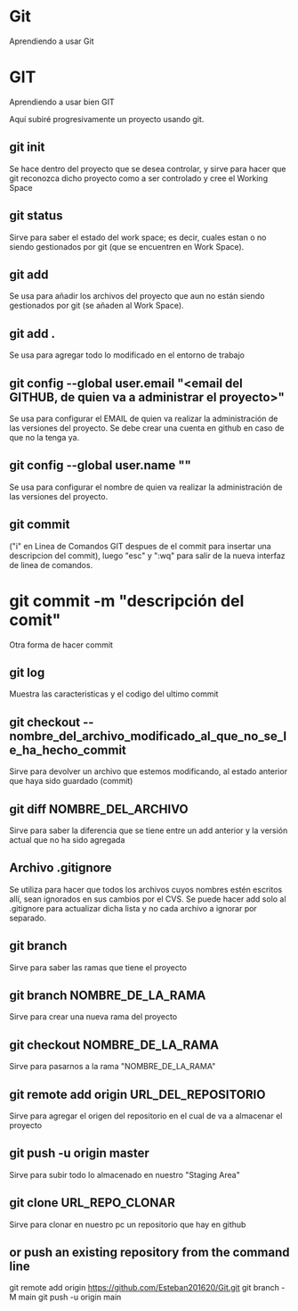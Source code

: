 # Git
Aprendiendo a usar Git

 # GIT
  Aprendiendo a usar bien GIT

  Aquí subiré progresivamente un proyecto usando git.

  ## git init
  Se hace dentro del proyecto que se desea controlar, y sirve para hacer que git reconozca dicho proyecto como a ser controlado y   cree el Working Space

  ## git status
  Sirve para saber el estado del work space; es decir, cuales <files> estan o no siendo gestionados por git (que se encuentren en   Work Space).
  
  ## git add <file>
  Se usa para añadir los archivos del proyecto que aun no están siendo gestionados por git (se añaden al Work Space).
  
  ## git add .
  Se usa para agregar todo lo modificado en el entorno de trabajo
  
  ## git config --global user.email "<email del GITHUB, de quien va a administrar el proyecto>"
  Se usa para configurar  el EMAIL de quien va realizar la administración de las versiones del proyecto. Se debe crear una cuenta   en github en caso de que no la tenga ya.
  
  ## git config --global user.name "<Nombre de quien va a administrar el proyecto>"
  Se usa para configurar  el nombre de quien va realizar la administración de las versiones del proyecto.
  
  ## git commit
  ("i" en Linea de Comandos GIT despues de el commit para insertar una descripcion del commit), luego "esc" y ":wq" para salir de   la nueva interfaz de linea de comandos.

  # git commit -m "descripción del comit"
  Otra forma de hacer commit
  
  ## git log
  Muestra las caracteristicas y el codigo del ultimo commit
  
  
  
  ## git checkout -- nombre_del_archivo_modificado_al_que_no_se_le_ha_hecho_commit
  Sirve para devolver un archivo que estemos modificando, al estado anterior que haya sido guardado (commit)

  ## git diff NOMBRE_DEL_ARCHIVO
  Sirve para saber la diferencia que se tiene entre un add anterior y la versión actual que no ha sido agregada

  ## Archivo .gitignore
  Se utiliza para hacer que todos los archivos cuyos nombres estén escritos allí, sean ignorados en sus cambios por el CVS. Se       puede hacer add solo al .gitignore para actualizar dicha lista y no cada archivo a ignorar por separado.

  ## git branch
  Sirve para saber las ramas que tiene el proyecto
  
  ## git branch NOMBRE_DE_LA_RAMA
  Sirve para crear una nueva rama del proyecto
  
  ## git checkout NOMBRE_DE_LA_RAMA
  Sirve para pasarnos a la rama "NOMBRE_DE_LA_RAMA"
  
  ## git remote add origin URL_DEL_REPOSITORIO
  Sirve para agregar el origen del repositorio en el cual de va a almacenar el proyecto
  
  ## git push -u origin master
  Sirve para subir todo lo almacenado en nuestro "Staging Area"

  ## git clone URL_REPO_CLONAR
  Sirve para clonar en nuestro pc un repositorio que hay en github
  
  ## or push an existing repository from the command line
git remote add origin https://github.com/Esteban201620/Git.git
git branch -M main
git push -u origin main
